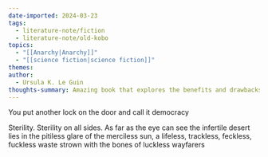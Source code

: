 ```yaml
---
date-imported: 2024-03-23
tags:
  - literature-note/fiction
  - literature-note/old-kobo
topics:
  - "[[Anarchy|Anarchy]]"
  - "[[science fiction|science fiction]]"
themes: 
author:
  - Ursula K. Le Guin
thoughts-summary: Amazing book that explores the benefits and drawbacks of both capitalism and union based anarchism
---
```

You put another lock on the door and call it democracy

Sterility. Sterility on all sides. As far as the eye can see the infertile desert lies in the pitiless glare of the merciless sun, a lifeless, trackless, feckless, fuckless waste strown with the bones of luckless wayfarers